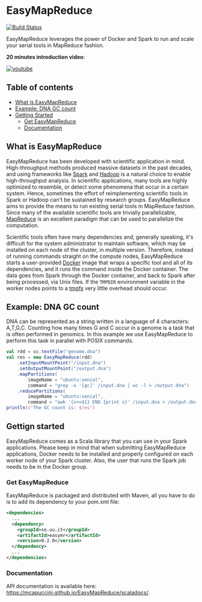 # EasyMapReduce

[![Build Status](https://travis-ci.org/mcapuccini/EasyMapReduce.svg?branch=master)](https://travis-ci.org/mcapuccini/EasyMapReduce)

EasyMapReduce leverages the power of Docker and Spark to run and scale your serial tools in MapReduce fashion.

**20 minutes introduction video**:

[![youtube](https://img.youtube.com/vi/4C4R9qptUQo/0.jpg)](https://www.youtube.com/watch?v=4C4R9qptUQo)

## Table of contents
- [What is EasyMapReduce](#what-is-easymapreduce)
- [Example: DNA GC count](#example-dna-gc-count)
- [Getting Started](#gettign-started)
  - [Get EasyMapReduce](#get-easymapreduce)
  - [Documentation](#documentation)

## What is EasyMapReduce

EasyMapReduce has been developed with scientific application in mind. High-throughput methods produced massive datasets in the past decades, and using frameworks like [Spark](http://spark.apache.org/) and [Hadoop](https://hadoop.apache.org/) is a natural choice to enable high-throughput analysis. In scientific applications, many tools are highly optimized to resemble, or detect some phenomena that occur in a certain system. Hence, sometimes the effort of reimplementing scientific tools in Spark or Hadoop can't be sustained by research groups. EasyMapReduce aims to provide the means to run existing serial tools in MapReduce fashion. Since many of the available scientific tools are trivially parallelizable, [MapReduce](http://research.google.com/archive/mapreduce.html) is an excellent paradigm that can be used to parallelize the computation.

Scientific tools often have many dependencies and, generally speaking, it's difficult for the system administrator to maintain   software, which may be installed on each node of the cluster, in multiple version. Therefore, instead of running commands straight on the compute nodes, EasyMapReduce starts a user-provided [Docker](https://www.docker.com/) image that wraps a specific tool and all of its dependencies, and it runs the command inside the Docker container. The data goes from Spark through the Docker container, and back to Spark after being processed, via Unix files. If the `TMPDIR` environment variable in the worker nodes points to a [tmpfs](https://en.wikipedia.org/wiki/Tmpfs) very little overhead should occur. 

## Example: DNA GC count 
DNA can be represented as a string written in a language of 4 characters: A,T,G,C. Counting how many times G and C occur in a genome is a task that is often performed in genomics. In this example we use EasyMapReduce to perform this task in parallel with POSIX commands. 

```scala
val rdd = sc.textFile("genome.dna")
val res = new EasyMapReduce(rdd)
    .setInputMountPoint("/input.dna")
    .setOutputMountPoint("/output.dna")
    .mapPartitions(
    	imageName = "ubuntu:xenial",
      	command = "grep -o '[gc]' /input.dna | wc -l > /output.dna")
    .reducePartitions(
        imageName = "ubuntu:xenial",
        command = "awk '{s+=$1} END {print s}' /input.dna > /output.dna")
println(s"The GC count is: $res")
```

## Gettign started
EasyMapReduce comes as a Scala library that you can use in your Spark applications. Please keep in mind that when submitting EasyMapReduce applications, Docker needs to be installed and properly configured on each worker node of your Spark cluster. Also, the user that runs the Spark job needs to be in the Docker group.  

### Get EasyMapReduce

EasyMapReduce is packaged and distributed with Maven, all you have to do is to add its dependency to your pom.xml file:

```xml
<dependencies>
  ...
  <dependency>
    <groupId>se.uu.it</groupId>
    <artifactId>easymr</artifactId>
    <version>0.2.0</version>
  </dependency>
  ...
</dependencies>
```

### Documentation

API documentation is available here: https://mcapuccini.github.io/EasyMapReduce/scaladocs/.

